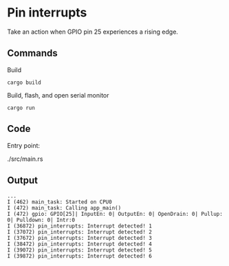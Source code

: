 # Pin interrupts

Take an action when GPIO pin 25 experiences a rising edge.

## Commands

Build

`cargo build`

Build, flash, and open serial monitor

`cargo run`

## Code

Entry point:

./src/main.rs

## Output

```
...
I (462) main_task: Started on CPU0
I (472) main_task: Calling app_main()
I (472) gpio: GPIO[25]| InputEn: 0| OutputEn: 0| OpenDrain: 0| Pullup: 0| Pulldown: 0| Intr:0 
I (36872) pin_interrupts: Interrupt detected! 1
I (37072) pin_interrupts: Interrupt detected! 2
I (37672) pin_interrupts: Interrupt detected! 3
I (38472) pin_interrupts: Interrupt detected! 4
I (39072) pin_interrupts: Interrupt detected! 5
I (39872) pin_interrupts: Interrupt detected! 6
```
